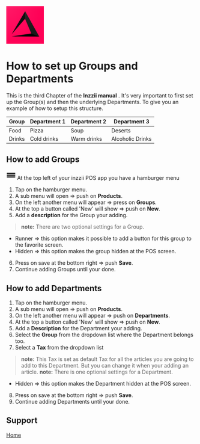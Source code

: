 <img src="../Assets/Pictures/play_store_512.png" alt="inzzii logo" width="100"/>

# How to set up Groups and Departments
This is the third Chapter of the **Inzzii manual** . It's very important to first set up the Group(s) and then the underlying Departments. 
To give you an example of how to setup this structure.

Group | Department 1 | Department 2 | Department 3
--- | --- | --- | ---
Food | Pizza | Soup | Deserts
Drinks | Cold drinks | Warm drinks | Alcoholic Drinks


## How to add Groups

<img src="../Assets/Pictures/Hmenu.png" alt="hamburgermenu" width="25" height="25"/> At the top left of your inzzii POS app you have a hamburger menu 
1. Tap on the hamburger menu.
2. A sub menu will open => push on **Products**.
3. On the left another menu will appear => press on **Groups**. 
4. At the top a button called 'New' will show => push on **New**.
5. Add a **description** for the Group your adding.
> **note:** There are two optional settings for a Group. 
- Runner => this option makes it possible to add a button for this group to the favorite screen.
- Hidden => this option makes the group hidden at the POS screen.
 
6. Press on save at the bottom right => push **Save**.
7. Continue adding Groups until your done.

## How to add Departments 

1. Tap on the hamburger menu.
2. A sub menu will open => push on **Products**.
3. On the left another menu will appear => push on **Departments**. 
4. At the top a button called 'New' will show => push on **New**.
5. Add a **Description** for the Department your adding.
6. Select the **Group** from the dropdown list where the Department belongs too.
7. Select a **Tax** from the dropdown list 
> **note:** This Tax is set as default Tax for all the articles you are going to add to this Department. But you can change it when your adding an article.
  **note:** There is one optional settings for a Department.
- Hidden => this option makes the Department hidden at the POS screen.
8. Press on save at the bottom right => push **Save**.
9. Continue adding Departments until your done.


## Support
[Home](../index.md)
